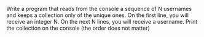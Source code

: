 Write a program that reads from the console a sequence of N usernames and keeps a collection only of the unique ones. On the first line, you will receive an integer N. On the next N lines, you will receive a username. Print the collection on the console (the order does not matter)
